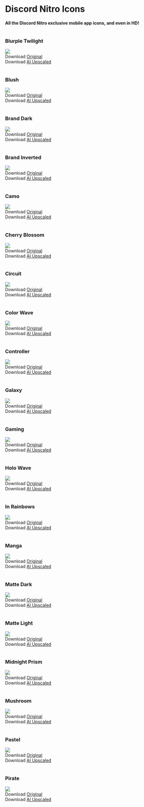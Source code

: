 # Discord Nitro Icons
#### All the Discord Nitro exclusive mobile app icons, and even in HD!<br><br>

### Blurple Twilight
![](https://github.com/MrRedstonia/discord-nitro-icons/blob/main/SD/BlurpleTwilightIcon.png)<br>
Download [Original](https://raw.githubusercontent.com/MrRedstonia/discord-nitro-icons/main/SD/BlurpleTwilightIcon.png)<br>
Download [AI Upscaled](https://raw.githubusercontent.com/MrRedstonia/discord-nitro-icons/main/HD/BlurpleTwilightIconHD.png)<br><br>

### Blush
![](https://github.com/MrRedstonia/discord-nitro-icons/blob/main/SD/BlushIcon.png)<br>
Download [Original](https://raw.githubusercontent.com/MrRedstonia/discord-nitro-icons/main/SD/BlushIcon.png)<br>
Download [AI Upscaled](https://raw.githubusercontent.com/MrRedstonia/discord-nitro-icons/main/HD/BlushIconHD.png)<br><br>

### Brand Dark
![](https://github.com/MrRedstonia/discord-nitro-icons/blob/main/SD/BrandDarkIcon.png)<br>
Download [Original](https://raw.githubusercontent.com/MrRedstonia/discord-nitro-icons/main/SD/BrandDarkIcon.png)<br>
Download [AI Upscaled](https://raw.githubusercontent.com/MrRedstonia/discord-nitro-icons/main/HD/BrandDarkIconHD.png)<br><br>

### Brand Inverted
![](https://github.com/MrRedstonia/discord-nitro-icons/blob/main/SD/BrandInvertedIcon.png)<br>
Download [Original](https://raw.githubusercontent.com/MrRedstonia/discord-nitro-icons/main/SD/BrandInvertedIcon.png)<br>
Download [AI Upscaled](https://raw.githubusercontent.com/MrRedstonia/discord-nitro-icons/main/HD/BrandInvertedIconHD.png)<br><br>

### Camo
![](https://github.com/MrRedstonia/discord-nitro-icons/blob/main/SD/CamoIcon.png)<br>
Download [Original](https://raw.githubusercontent.com/MrRedstonia/discord-nitro-icons/main/SD/CamoIcon.png)<br>
Download [AI Upscaled](https://raw.githubusercontent.com/MrRedstonia/discord-nitro-icons/main/HD/CamoIconHD.png)<br><br>

### Cherry Blossom
![](https://github.com/MrRedstonia/discord-nitro-icons/blob/main/SD/CherryBlossomIcon.png)<br>
Download [Original](https://raw.githubusercontent.com/MrRedstonia/discord-nitro-icons/main/SD/CherryBlossomIcon.png)<br>
Download [AI Upscaled](https://raw.githubusercontent.com/MrRedstonia/discord-nitro-icons/main/HD/CherryBlossomIconHD.png)<br><br>

### Circuit
![](https://github.com/MrRedstonia/discord-nitro-icons/blob/main/SD/CircuitIcon.png)<br>
Download [Original](https://raw.githubusercontent.com/MrRedstonia/discord-nitro-icons/main/SD/CircuitIcon.png)<br>
Download [AI Upscaled](https://raw.githubusercontent.com/MrRedstonia/discord-nitro-icons/main/HD/CircuitIconHD.png)<br><br>

### Color Wave
![](https://github.com/MrRedstonia/discord-nitro-icons/blob/main/SD/ColorWaveIcon.png)<br>
Download [Original](https://raw.githubusercontent.com/MrRedstonia/discord-nitro-icons/main/SD/ColorWaveIcon.png)<br>
Download [AI Upscaled](https://raw.githubusercontent.com/MrRedstonia/discord-nitro-icons/main/HD/ColorWaveIconHD.png)<br><br>

### Controller
![](https://github.com/MrRedstonia/discord-nitro-icons/blob/main/SD/ControllerIcon.png)<br>
Download [Original](https://raw.githubusercontent.com/MrRedstonia/discord-nitro-icons/main/SD/ControllerIcon.png)<br>
Download [AI Upscaled](https://raw.githubusercontent.com/MrRedstonia/discord-nitro-icons/main/HD/ControllerIconHD.png)<br><br>

### Galaxy
![](https://github.com/MrRedstonia/discord-nitro-icons/blob/main/SD/GalaxyIcon.png)<br>
Download [Original](https://raw.githubusercontent.com/MrRedstonia/discord-nitro-icons/main/SD/GalaxyIcon.png)<br>
Download [AI Upscaled](https://raw.githubusercontent.com/MrRedstonia/discord-nitro-icons/main/HD/GalaxyIconHD.png)<br><br>

### Gaming
![](https://github.com/MrRedstonia/discord-nitro-icons/blob/main/SD/GamingIcon.png)<br>
Download [Original](https://raw.githubusercontent.com/MrRedstonia/discord-nitro-icons/main/SD/GamingIcon.png)<br>
Download [AI Upscaled](https://raw.githubusercontent.com/MrRedstonia/discord-nitro-icons/main/HD/GamingIconHD.png)<br><br>

### Holo Wave
![](https://github.com/MrRedstonia/discord-nitro-icons/blob/main/SD/HoloWaveIcon.png)<br>
Download [Original](https://raw.githubusercontent.com/MrRedstonia/discord-nitro-icons/main/SD/HoloWaveIcon.png)<br>
Download [AI Upscaled](https://raw.githubusercontent.com/MrRedstonia/discord-nitro-icons/main/HD/HoloWaveIconHD.png)<br><br>

### In Rainbows
![](https://github.com/MrRedstonia/discord-nitro-icons/blob/main/SD/InRainbowsIcon.png)<br>
Download [Original](https://raw.githubusercontent.com/MrRedstonia/discord-nitro-icons/main/SD/InRainbowsIcon.png)<br>
Download [AI Upscaled](https://raw.githubusercontent.com/MrRedstonia/discord-nitro-icons/main/HD/InRainbowsIconHD.png)<br><br>

### Manga
![](https://github.com/MrRedstonia/discord-nitro-icons/blob/main/SD/MangaIcon.png)<br>
Download [Original](https://raw.githubusercontent.com/MrRedstonia/discord-nitro-icons/main/SD/MangaIcon.png)<br>
Download [AI Upscaled](https://raw.githubusercontent.com/MrRedstonia/discord-nitro-icons/main/HD/MangaIconHD.png)<br><br>

### Matte Dark
![](https://github.com/MrRedstonia/discord-nitro-icons/blob/main/SD/MatteDarkIcon.png)<br>
Download [Original](https://raw.githubusercontent.com/MrRedstonia/discord-nitro-icons/main/SD/MatteDarkIcon.png)<br>
Download [AI Upscaled](https://raw.githubusercontent.com/MrRedstonia/discord-nitro-icons/main/HD/MatteDarkIconHD.png)<br><br>

### Matte Light
![](https://github.com/MrRedstonia/discord-nitro-icons/blob/main/SD/MatteLightIcon.png)<br>
Download [Original](https://raw.githubusercontent.com/MrRedstonia/discord-nitro-icons/main/SD/MatteLightIcon.png)<br>
Download [AI Upscaled](https://raw.githubusercontent.com/MrRedstonia/discord-nitro-icons/main/HD/MatteLightIconHD.png)<br><br>

### Midnight Prism
![](https://github.com/MrRedstonia/discord-nitro-icons/blob/main/SD/MidnightPrismIcon.png)<br>
Download [Original](https://raw.githubusercontent.com/MrRedstonia/discord-nitro-icons/main/SD/MidnightPrismIcon.png)<br>
Download [AI Upscaled](https://raw.githubusercontent.com/MrRedstonia/discord-nitro-icons/main/HD/MidnightPrismIconHD.png)<br><br>

### Mushroom
![](https://github.com/MrRedstonia/discord-nitro-icons/blob/main/SD/MushroomIcon.png)<br>
Download [Original](https://raw.githubusercontent.com/MrRedstonia/discord-nitro-icons/main/SD/MushroomIcon.png)<br>
Download [AI Upscaled](https://raw.githubusercontent.com/MrRedstonia/discord-nitro-icons/main/HD/MushroomIconHD.png)<br><br>

### Pastel
![](https://github.com/MrRedstonia/discord-nitro-icons/blob/main/SD/PastelIcon.png)<br>
Download [Original](https://raw.githubusercontent.com/MrRedstonia/discord-nitro-icons/main/SD/PastelIcon.png)<br>
Download [AI Upscaled](https://raw.githubusercontent.com/MrRedstonia/discord-nitro-icons/main/HD/PastelIconHD.png)<br><br>

### Pirate
![](https://github.com/MrRedstonia/discord-nitro-icons/blob/main/SD/PirateIcon.png)<br>
Download [Original](https://raw.githubusercontent.com/MrRedstonia/discord-nitro-icons/main/SD/PirateIcon.png)<br>
Download [AI Upscaled](https://raw.githubusercontent.com/MrRedstonia/discord-nitro-icons/main/HD/PirateIconHD.png)<br><br>
